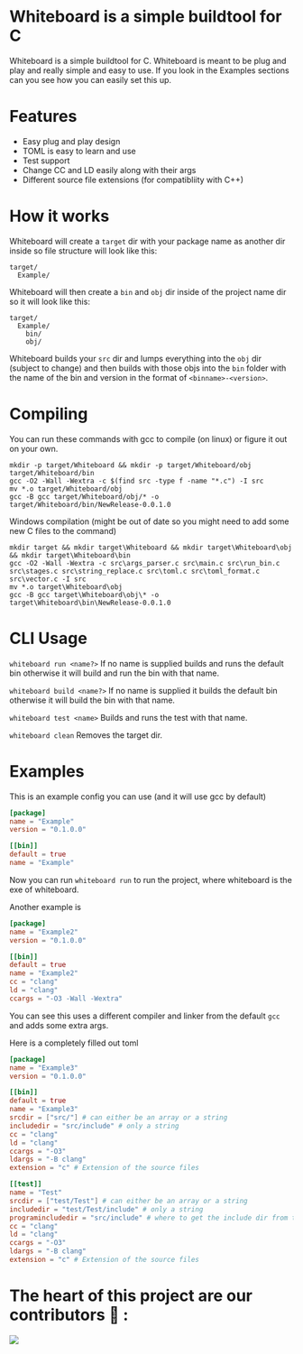 # Whiteboard is a simple buildtool for C
Whiteboard is a simple buildtool for C.
Whiteboard is meant to be plug and play and really simple and easy to use. If you look in the Examples sections can you see how you can easily set this up.

# Features
* Easy plug and play design
* TOML is easy to learn and use
* Test support
* Change CC and LD easily along with their args
* Different source file extensions (for compatibliity with C++)

# How it works
Whiteboard will create a `target` dir with your package name as another dir inside so file structure will look like this:
```
target/
  Example/
```
Whiteboard will then create a `bin` and `obj` dir inside of the project name dir so it will look like this:
```
target/
  Example/
    bin/
    obj/
```
Whiteboard builds your `src` dir and lumps everything into the `obj` dir (subject to change) and then builds with those objs into the `bin` folder with the name of the bin and version in the format of `<binname>-<version>`.

# Compiling
You can run these commands with gcc to compile (on linux) or figure it out on your own.
```
mkdir -p target/Whiteboard && mkdir -p target/Whiteboard/obj target/Whiteboard/bin
gcc -O2 -Wall -Wextra -c $(find src -type f -name "*.c") -I src
mv *.o target/Whiteboard/obj
gcc -B gcc target/Whiteboard/obj/* -o target/Whiteboard/bin/NewRelease-0.0.1.0
```
Windows compilation (might be out of date so you might need to add some new C files to the command)
```
mkdir target && mkdir target\Whiteboard && mkdir target\Whiteboard\obj && mkdir target\Whiteboard\bin
gcc -O2 -Wall -Wextra -c src\args_parser.c src\main.c src\run_bin.c src\stages.c src\string_replace.c src\toml.c src\toml_format.c src\vector.c -I src
mv *.o target\Whiteboard\obj
gcc -B gcc target\Whiteboard\obj\* -o target\Whiteboard\bin\NewRelease-0.0.1.0
```

# CLI Usage
`whiteboard run <name?>` If no name is supplied builds and runs the default bin otherwise it will build and run the bin with that name.

`whiteboard build <name?>` If no name is supplied it builds the default bin otherwise it will build the bin with that name.

`whiteboard test <name>` Builds and runs the test with that name.

`whiteboard clean` Removes the target dir.


# Examples
This is an example config you can use (and it will use gcc by default)
```toml
[package]
name = "Example"
version = "0.1.0.0"

[[bin]]
default = true
name = "Example"
```
Now you can run `whiteboard run` to run the project, where whiteboard is the exe of whiteboard.

Another example is
```toml
[package]
name = "Example2"
version = "0.1.0.0"

[[bin]]
default = true
name = "Example2"
cc = "clang"
ld = "clang"
ccargs = "-O3 -Wall -Wextra"
```
You can see this uses a different compiler and linker from the default `gcc` and adds some extra args.

Here is a completely filled out toml
```toml
[package]
name = "Example3"
version = "0.1.0.0"

[[bin]]
default = true
name = "Example3"
srcdir = ["src/"] # can either be an array or a string
includedir = "src/include" # only a string
cc = "clang"
ld = "clang"
ccargs = "-O3"
ldargs = "-B clang"
extension = "c" # Extension of the source files

[[test]]
name = "Test"
srcdir = ["test/Test"] # can either be an array or a string
includedir = "test/Test/include" # only a string
programincludedir = "src/include" # where to get the include dir from the actual code
cc = "clang"
ld = "clang"
ccargs = "-O3"
ldargs = "-B clang"
extension = "c" # Extension of the source files
```

# The heart of this project are our contributors 💖 : 

<a href="https://github.com/LemonjamesD/Whiteboard/graphs/contributors">
  <img src="https://contrib.rocks/image?repo=LemonjamesD/Whiteboard"/>
</a>
